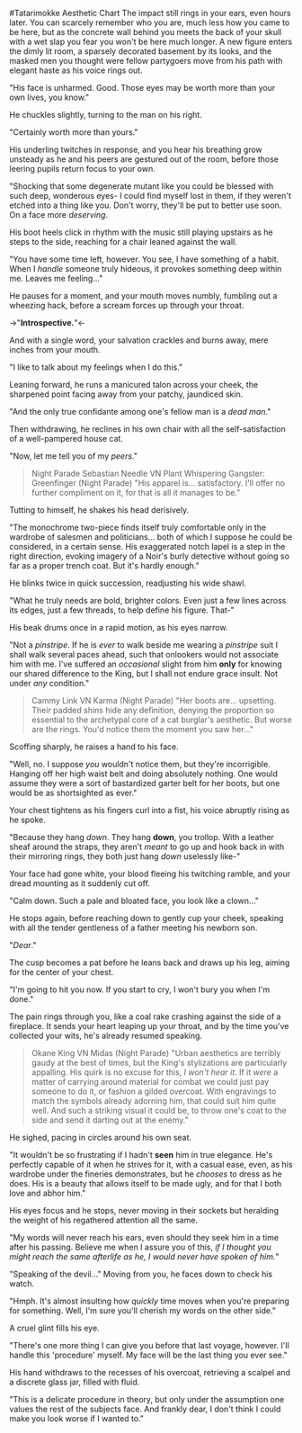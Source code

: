 #Tatarimokke Aesthetic Chart
The impact still rings in your ears, even hours later. You can scarcely remember who you are, much less how you came to be here, but as the concrete wall behind you meets the back of your skull with a wet slap you fear you won't be here much longer. A new figure enters the dimly lit room, a sparsely decorated basement by its looks, and the masked men you thought were fellow partygoers move from his path with elegant haste as his voice rings out.

"His face is unharmed. Good. Those eyes may be worth more than your own lives, you know."

He chuckles slightly, turning to the man on his right.

"Certainly worth more than yours."

His underling twitches in response, and you hear his breathing grow unsteady as he and his peers are gestured out of the room, before those leering pupils return focus to your own.

"Shocking that some degenerate mutant like you could be blessed with such deep, wonderous eyes- I could find myself lost in them, if they weren't etched into a thing like you. Don't worry, they'll be put to better use soon. On a face more *deserving*.

His boot heels click in rhythm with the music still playing upstairs as he steps to the side, reaching for a chair leaned against the wall.

"You have some time left, however. You see, I have something of a habit. When I *handle* someone truly hideous, it provokes something deep within me. Leaves me feeling..."

He pauses for a moment, and your mouth moves numbly, fumbling out a wheezing hack, before a scream forces up through your throat.

->"**Introspective.**"<-

And with a single word, your salvation crackles and burns away, mere inches from your mouth.

"I like to talk about my feelings when I do this."

Leaning forward, he runs a manicured talon across your cheek, the sharpened point facing away from your patchy, jaundiced skin.

"And the only true confidante among one's fellow man is a *dead man*."

Then withdrawing, he reclines in his own chair with all the self-satisfaction of a well-pampered house cat.

"Now, let me tell you of my *peers*."

>Night Parade
>Sebastian Needle VN Plant Whispering Gangster: Greenfinger (Night Parade)
"His apparel is... satisfactory. I'll offer no further compliment on it, for that is all it manages to be."

Tutting to himself, he shakes his head derisively.

"The monochrome two-piece finds itself  truly comfortable only in the wardrobe of salesmen and politicians... both of which I suppose he could be considered, in a certain sense. His exaggerated notch lapel is a step in the right direction, evoking imagery of a Noir's burly detective without going so far as a proper trench coat. But it's hardly enough."

He blinks twice in quick succession, readjusting his wide shawl.

"What he truly needs are bold, brighter colors. Even just a few lines across its edges, just a few threads, to help define his figure. That-"

His beak drums once in a rapid motion, as his eyes narrow.

"Not a *pinstripe*. If he is *ever* to walk beside me wearing a *pinstripe* suit I shall walk several paces ahead, such that onlookers would not associate him with me. I've suffered an *occasional* slight from him **only** for knowing our shared difference to the King, but I shall not endure grace insult. Not under *any* condition."

>Cammy Link VN Karma (Night Parade)
"Her boots are... upsetting. Their padded shins hide any definition, denying the proportion so essential to the archetypal core of a cat burglar's aesthetic. But worse are the rings. You'd notice them the moment you saw her..."

Scoffing sharply, he raises a hand to his face.

"Well, no. I suppose *you* wouldn't notice them, but they're incorrigible. Hanging off her high waist belt and doing absolutely nothing. One would assume they were a sort of bastardized garter belt for her boots, but one would be as shortsighted as ever."

Your chest tightens as his fingers curl into a fist, his voice abruptly rising as he spoke.

"Because they hang *down*. They hang **down**, you trollop. With a leather sheaf around the straps, they aren't *meant* to go up and hook back in with their mirroring rings, they both just hang *down* uselessly like-"

Your face had gone white, your blood fleeing his twitching ramble, and your dread mounting as it suddenly cut off.

"Calm down. Such a pale and bloated face, you look like a clown..."

He stops again, before reaching down to gently cup your cheek, speaking with all the tender gentleness of a father meeting his newborn son. 

"*Dear*."

The cusp becomes a pat before he leans back and draws up his leg, aiming for the center of your chest.

"I'm going to hit you now. If you start to cry, I won't bury you when I'm done."

The pain rings through you, like a coal rake crashing against the side of a fireplace. It sends your heart leaping up your throat, and by the time you've collected your wits, he's already resumed speaking.

>Okane King VN Midas (Night Parade)
"Urban aesthetics are terribly gaudy at the best of times, but the King's stylizations are particularly appalling. His quirk is no excuse for this, *I won't hear it*. If it *were* a matter of carrying around material for combat we could just pay someone to do it, or fashion a gilded overcoat. With engravings to match the symbols already adorning him, that could suit him quite well. And such a striking visual it could be, to throw one's coat to the side and send it darting out at the enemy."

He sighed, pacing in circles around his own seat.

"It wouldn't be so frustrating if I hadn't **seen** him in true elegance. He's perfectly capable of it when he strives for it,  with a casual ease, even, as his wardrobe under the fineries demonstrates, but he *chooses* to dress as he does. His is a beauty that allows itself to be made ugly, and for that I both love and abhor him."

His eyes focus and he stops, never moving in their sockets but heralding the weight of his regathered attention all the same.

"My words will never reach his ears, even should they seek him in a time after his passing. Believe me when I assure you of this, *if I thought you might reach the same afterlife as he, I would never have spoken of him.*"

"Speaking of the devil..." Moving from you, he faces down to check his watch.

"Hmph. It's almost insulting how *quickly* time moves when you're preparing for something. Well, I'm sure you'll cherish my words on the other side."

A cruel glint fills his eye.

"There's one more thing I can give you before that last voyage, however. I'll handle this 'procedure' myself. My face will be the last thing you ever see."

His hand withdraws to the recesses of his overcoat, retrieving a scalpel and a discrete glass jar, filled with fluid. 

"This is a delicate procedure in theory, but only under the assumption one values the rest of the subjects face. And frankly dear, I don't think I could make you look worse if I wanted to."